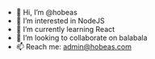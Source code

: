 - 👋 Hi, I’m @hobeas
- 👀 I’m interested in NodeJS
- 🌱 I’m currently learning React
- 💞️ I’m looking to collaborate on balabala
- 📫 Reach me: admin@hobeas.com
